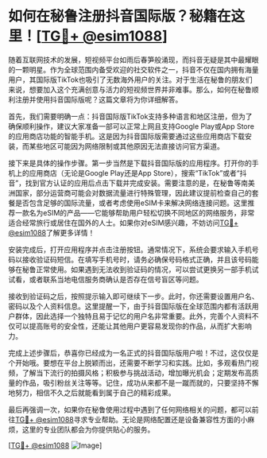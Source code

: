 # 如何在秘鲁注册抖音国际版？秘籍在这里！[[TG💪+ @esim1088](https://t.me/s/esim1088)]

随着互联网技术的发展，短视频平台如雨后春笋般涌现，而抖音无疑是其中最耀眼的一颗明星。作为全球范围内备受欢迎的社交软件之一，抖音不仅在国内拥有海量用户，其国际版TikTok也吸引了无数海外用户的关注。对于生活在秘鲁的朋友们来说，想要加入这个充满创意与活力的短视频世界并非难事。那么，如何在秘鲁顺利注册并使用抖音国际版呢？这篇文章将为你详细解答。

首先，我们需要明确一点：抖音国际版TikTok支持多种语言和地区注册，但为了确保顺利操作，建议大家准备一部可以正常上网且支持Google Play或App Store的应用商店功能的智能手机。这是因为抖音国际版需要通过这些应用商店下载安装，而某些地区可能因为网络限制或其他原因无法直接访问官方渠道。

接下来是具体的操作步骤。第一步当然是下载抖音国际版的应用程序。打开你的手机上的应用商店（无论是Google Play还是App Store），搜索“TikTok”或者“抖音”，找到官方认证的应用后点击下载并完成安装。需要注意的是，在秘鲁等南美洲国家，部分运营商可能会对数据流量进行特殊管理，因此建议提前检查自己的套餐是否包含足够的国际流量，或者考虑使用eSIM卡来解决网络连接问题。这里推荐一款名为eSIM的产品——它能够帮助用户轻松切换不同地区的网络服务，非常适合经常旅行或居住在国外的人士。如果你对eSIM感兴趣，不妨访问[TG💪+ @esim1088](https://t.me/s/esim1088)了解更多详情！

安装完成后，打开应用程序并点击注册按钮。通常情况下，系统会要求输入手机号码以接收验证码短信。在填写手机号时，请务必确保号码格式正确，并且该号码能够在秘鲁正常使用。如果遇到无法收到验证码的情况，可以尝试更换另一部手机试试看，或者联系当地电信服务商确认是否存在信号盲区等问题。

接收到验证码之后，按照提示输入即可继续下一步。此时，你还需要设置用户名、密码以及个人资料信息。这里提醒一下，由于抖音国际版在全球范围内都有活跃用户群体，因此选择一个独特且易于记忆的用户名非常重要。此外，完善个人资料不仅可以提高账号的安全性，还能让其他用户更容易发现你的作品，从而扩大影响力。

完成上述步骤后，恭喜你已经成为一名正式的抖音国际版用户啦！不过，这仅仅是个开始哦。要想在平台上脱颖而出，还需要不断学习和实践。比如，多观看热门视频，了解当下流行的拍摄风格；积极参与挑战活动，增加曝光机会；定期发布高质量的作品，吸引粉丝关注等等。记住，成功从来都不是一蹴而就的，只要坚持不懈地努力，相信不久之后就能看到属于自己的精彩成果。

最后再强调一次，如果你在秘鲁使用过程中遇到了任何网络相关的问题，都可以前往[TG💪+ @esim1088](https://t.me/s/esim1088)寻求专业帮助。无论是网络配置还是设备兼容性方面的小麻烦，这里的专业团队都会为你提供贴心的服务。

[[TG💪+ @esim1088](https://t.me/s/esim1088) ![Image](https://i.postimg.cc/4NQfJmqS/Snipaste-2025-05-13-00-14-12.png)]